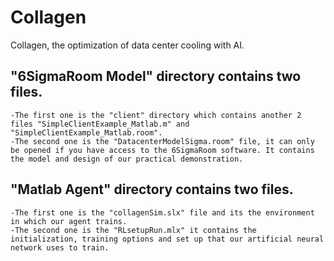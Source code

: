 # Collagen
Collagen,  the optimization of data center cooling with AI.

## "6SigmaRoom Model" directory contains two files. 
    -The first one is the "client" directory which contains another 2 files "SimpleClientExample_Matlab.m" and "SimpleClientExample_Matlab.room".
    -The second one is the "DatacenterModelSigma.room" file, it can only be opened if you have access to the 6SigmaRoom software. It contains the model and design of our practical demonstration.

## "Matlab Agent" directory contains two files. 
    -The first one is the "collagenSim.slx" file and its the environment in which our agent trains.
    -The second one is the "RLsetupRun.mlx" it contains the initialization, training options and set up that our artificial neural network uses to train.
